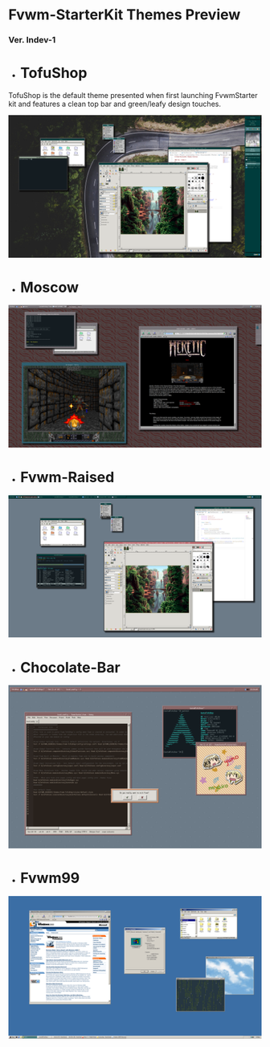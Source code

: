 # Fvwm-StarterKit Themes Preview

### Ver. Indev-1
#

* # TofuShop
TofuShop is the default theme presented when first launching FvwmStarter kit and features a clean top bar and green/leafy design touches. 

<kbd align="center">
<img src="screenshots/themes/TofuShop.png?raw=true"  />
</kbd>


* # Moscow
<kbd align="center">
<img src="screenshots/themes/Moscow.png?raw=true"  />
</kbd>

* # Fvwm-Raised
<kbd align="center">
<img src="screenshots/themes/Fvwm.png?raw=true"  />
</kbd>

* # Chocolate-Bar
<kbd align="center">
<img src="screenshots/themes/ChocolateBar.png?raw=true"  />
</kbd>

* # Fvwm99
<kbd align="center">
<img src="screenshots/themes/Fvwm99.png?raw=true"  />
</kbd>
